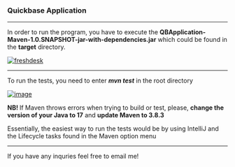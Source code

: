 <h3>Quickbase Application</h3>
<hr/>
<p> In order to run the program, you have to execute the <strong>QBApplication-Maven-1.0.SNAPSHOT-jar-with-dependencies.jar</strong> which could be found in the <strong>target</strong> directory. </p>
<a href="https://ibb.co/v4kX14x"><img src="https://i.ibb.co/d4DmB40/freshdesk.png" alt="freshdesk" border="0"></a>

<hr/>
<p> To run the tests, you need to enter <strong><em>mvn test</em></strong> in the root directory</p>
<a href="https://ibb.co/ZKWJXdN"><img src="https://i.ibb.co/q9knjBx/image.png" alt="image" border="0"></a>
<br>
<p> <strong> NB! </strong> If Maven throws errors when trying to build or test, please, <strong>change the version of your Java to 17</strong> and <strong>update Maven to 3.8.3 </strong></p>
<p> Essentially, the easiest way to run the tests would be by using IntelliJ and the Lifecycle tasks found in the Maven option menu</p>
<hr/>
<p> If you have any inquries feel free to email me! </p>
